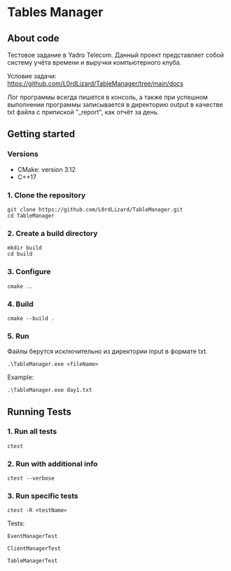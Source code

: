# Tables Manager

## About code

Тестовое задание в Yadro Telecom.
Данный проект представляет собой систему учёта времени и выручки компьютерного клуба.

Условие задачи: https://github.com/L0rdLizard/TableManager/tree/main/docs

Лог программы всегда пишется в консоль, а также при успешном выполнении программы записывается в директорию output в качестве txt файла с припиской "_report", как отчёт за день.

## Getting started

### Versions
- CMake: version 3.12
- C++17

### 1. Clone the repository
```
git clone https://github.com/L0rdLizard/TableManager.git
cd TableManager
```

### 2. Create a build directory
```
mkdir build
cd build
```

### 3. Configure
```
cmake ..
```

### 4. Build 
```
cmake --build .
```

### 5. Run
Файлы берутся исключительно из директории input в формате txt.

```
.\TableManager.exe <fileName>
```

Example:
```
.\TableManager.exe day1.txt
```


## Running Tests

### 1. Run all tests
```
ctest
```

### 2. Run with additional info
```
ctest --verbose
```

### 3. Run specific tests
```
ctest -R <testName>
```

Tests:
```
EventManagerTest
```

```
ClientManagerTest
```

```
TableManagerTest
```
